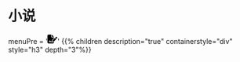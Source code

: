 # 小说

menuPre = '<svg xmlns="http://www.w3.org/2000/svg" height="20" width="20" viewBox="0 0 576 512"><!--!Font Awesome Free 6.7.2 by @fontawesome - https://fontawesome.com License - https://fontawesome.com/license/free Copyright 2025 Fonticons, Inc.--><path d="M64 0C28.7 0 0 28.7 0 64L0 448c0 35.3 28.7 64 64 64l256 0c35.3 0 64-28.7 64-64l0-19.3c-2.7 1.1-5.4 2-8.2 2.7l-60.1 15c-3 .7-6 1.2-9 1.4c-.9 .1-1.8 .2-2.7 .2l-64 0c-6.1 0-11.6-3.4-14.3-8.8l-8.8-17.7c-1.7-3.4-5.1-5.5-8.8-5.5s-7.2 2.1-8.8 5.5l-8.8 17.7c-2.9 5.9-9.2 9.4-15.7 8.8s-12.1-5.1-13.9-11.3L144 381l-9.8 32.8c-6.1 20.3-24.8 34.2-46 34.2L80 448c-8.8 0-16-7.2-16-16s7.2-16 16-16l8.2 0c7.1 0 13.3-4.6 15.3-11.4l14.9-49.5c3.4-11.3 13.8-19.1 25.6-19.1s22.2 7.8 25.6 19.1l11.6 38.6c7.4-6.2 16.8-9.7 26.8-9.7c15.9 0 30.4 9 37.5 23.2l4.4 8.8 8.9 0c-3.1-8.8-3.7-18.4-1.4-27.8l15-60.1c2.8-11.3 8.6-21.5 16.8-29.7L384 203.6l0-43.6-128 0c-17.7 0-32-14.3-32-32L224 0 64 0zM256 0l0 128 128 0L256 0zM549.8 139.7c-15.6-15.6-40.9-15.6-56.6 0l-29.4 29.4 71 71 29.4-29.4c15.6-15.6 15.6-40.9 0-56.6l-14.4-14.4zM311.9 321c-4.1 4.1-7 9.2-8.4 14.9l-15 60.1c-1.4 5.5 .2 11.2 4.2 15.2s9.7 5.6 15.2 4.2l60.1-15c5.6-1.4 10.8-4.3 14.9-8.4L512.1 262.7l-71-71L311.9 321z"/></svg>'
{{% children description="true" containerstyle="div" style="h3" depth="3"%}}
